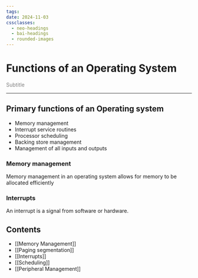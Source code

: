 ```yaml
---
tags: 
date: 2024-11-03
cssclasses:
  - neo-headings
  - bai-headings
  - rounded-images
---
```

# Functions of an Operating System
<p class="center" style="margin:0;color:gray;">Subtitle</p>

***
## Primary functions of an Operating system
- Memory management
- Interrupt service routines
- Processor scheduling
- Backing store management
- Management of all inputs and outputs
### Memory management
Memory management in an operating system allows for memory to be allocated efficiently  
### Interrupts
An interrupt is a signal from software or hardware. 
## Contents
- [[Memory Management]]
- [[Paging segmentation]]
- [[Interrupts]]
- [[Scheduling]]
- [[Peripheral Management]]